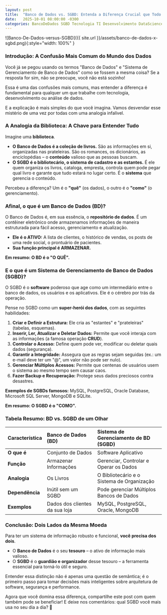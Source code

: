 ```yaml
--- 
layout: post
title:  "Banco de Dados vs. SGBD: Entenda a Diferença Crucial que Todo Profissional de TI Precisa Saber!"
date:   2025-10-01 08:00:00 -0300
categories: BancoDeDados SGBD Tecnologia TI Desenvolvimento DataScience MySQL PostgreSQL MongoDB
---
```


![Banco-De-Dados-versus-SGBD]({{ site.url }}/assets/banco-de-dados-x-sgbd.png){:style="width: 100%" }

### **Introdução: A Confusão Mais Comum do Mundo dos Dados**

Você já se pegou usando os termos "Banco de Dados" e "Sistema de Gerenciamento de Banco de Dados" como se fossem a mesma coisa? Se a resposta for sim, não se preocupe, você não está sozinho!

Essa é uma das confusões mais comuns, mas entender a diferença é fundamental para qualquer um que trabalhe com tecnologia, desenvolvimento ou análise de dados.

E a explicação é mais simples do que você imagina. Vamos desvendar esse mistério de uma vez por todas com uma analogia infalível.


### **A Analogia da Biblioteca: A Chave para Entender Tudo**

Imagine uma **biblioteca**.

*   **O Banco de Dados é a coleção de livros.** São as informações em si, organizadas nas prateleiras. São os romances, os dicionários, as enciclopédias – o **conteúdo** valioso que as pessoas buscam.
*   **O SGBD é o bibliotecário, o sistema de cadastro e as estantes.** É ele quem organiza os livros, cataloga, empresta, controla quem pode pegar qual livro e garante que tudo estará no lugar certo. É o **sistema** que gerencia o conteúdo.

Percebeu a diferença? Um é o **"quê"** (os dados), o outro é o **"como"** (o gerenciamento).

### **Afinal, o que é um Banco de Dados (BD)?**

O Banco de Dados é, em sua essência, o **repositório de dados**. É um contêiner eletrônico onde armazenamos informações de maneira estruturada para fácil acesso, gerenciamento e atualização.

*   **Ele é o ATIVO:** A lista de clientes, o histórico de vendas, os posts de uma rede social, o prontuário de pacientes.
*   **Sua função principal é ARMAZENAR.**

**Em resumo: O BD é o "O QUÊ".**

### **E o que é um Sistema de Gerenciamento de Banco de Dados (SGBD)?**

O SGBD é o **software** poderoso que age como um intermediário entre o banco de dados, os usuários e os aplicativos. Ele é o cérebro por trás da operação.

Pense no SGBD como um **super-herói dos dados**, com as seguintes habilidades:

1.  **Criar e Definir a Estrutura:** Ele cria as "estantes" e "prateleiras" (tabelas, esquemas).
2.  **Inserir, Ler, Atualizar e Deletar Dados:** Permite que você interaja com as informações (a famosa operação **CRUD**).
3.  **Controlar o Acesso:** Define quem pode ver, modificar ou deletar quais dados (segurança).
4.  **Garantir a Integridade:** Assegura que as regras sejam seguidas (ex.: um e-mail deve ter um "@", um valor não pode ser nulo).
5.  **Gerenciar Múltiplos Acessos:** Permite que centenas de usuários usem o sistema ao mesmo tempo sem causar caos.
6.  **Fazer Backup e Recuperação:** Protege seus dados preciosos contra desastres.

**Exemplos de SGBDs famosos:** MySQL, PostgreSQL, Oracle Database, Microsoft SQL Server, MongoDB e SQLite.

**Em resumo: O SGBD é o "COMO".**

### **Tabela Resumo: BD vs. SGBD de um Olhar**

| Característica | Banco de Dados (BD) | Sistema de Gerenciamento de BD (SGBD) |
| :--- | :--- | :--- |
| **O que é** | Conjunto de Dados | Software Aplicativo |
| **Função** | Armazenar Informações | Gerenciar, Controlar e Operar os Dados |
| **Analogia** | Os Livros | O Bibliotecário e o Sistema de Organização |
| **Dependência** | Inútil sem um SGBD | Pode gerenciar Múltiplos Bancos de Dados |
| **Exemplos** | Dados dos clientes da sua loja | MySQL, PostgreSQL, Oracle, MongoDB |

### **Conclusão: Dois Lados da Mesma Moeda**

Para ter um sistema de informação robusto e funcional, **você precisa dos dois**.

*   O **Banco de Dados** é o seu **tesouro** – o ativo de informação mais valioso.
*   O **SGBD** é o **guardião e organizador** desse tesouro – a ferramenta essencial para torná-lo útil e seguro.

Entender essa distinção não é apenas uma questão de semântica; é o primeiro passo para tomar decisões mais inteligentes sobre arquitetura de software, segurança e performance.

Agora que você domina essa diferença, compartilhe este post com quem também pode se beneficiar! E deixe nos comentários: qual SGBD você mais usa no seu dia a dia? 🚀